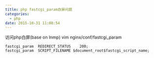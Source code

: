 ```yaml
---
title: php fastcgi_param白屏问题
categories:
  - php
date: 2015-10-31 11:08:54
---
```


访问php白屏(base on lnmp)
vim nginx/conf/fastcgi_param
```
fastcgi_param  REDIRECT_STATUS    200;
fastcgi_param  SCRIPT_FILENAME $document_root$fastcgi_script_name;
```

